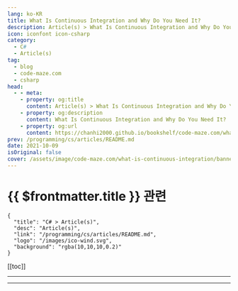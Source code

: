```yaml
---
lang: ko-KR
title: What Is Continuous Integration and Why Do You Need It?
description: Article(s) > What Is Continuous Integration and Why Do You Need It?
icon: iconfont icon-csharp
category: 
  - C#
  - Article(s)
tag: 
  - blog
  - code-maze.com
  - csharp
head:  
  - - meta:
    - property: og:title
      content: Article(s) > What Is Continuous Integration and Why Do You Need It?
    - property: og:description
      content: What Is Continuous Integration and Why Do You Need It?
    - property: og:url
      content: https://chanhi2000.github.io/bookshelf/code-maze.com/what-is-continuous-integration.html
prev: /programming/cs/articles/README.md
date: 2021-10-09
isOriginal: false
cover: /assets/image/code-maze.com/what-is-continuous-integration/banner.png
---
```


# {{ $frontmatter.title }} 관련

```component VPCard
{
  "title": "C# > Article(s)",
  "desc": "Article(s)",
  "link": "/programming/cs/articles/README.md",
  "logo": "/images/ico-wind.svg",
  "background": "rgba(10,10,10,0.2)"
}
```

[[toc]]

---

<SiteInfo
  name="What Is Continuous Integration and Why Do You Need It?"
  desc="While not every project is destined to be a great success, Continuous Integration can drastically improve the success rate of any project."
  url="https://code-maze.com/what-is-continuous-integration/"
  logo="/assets/image/code-maze.com/favicon.png"
  preview="/assets/image/code-maze.com/what-is-continuous-integration/banner.png"/>

<!-- TODO: 작성 -->

---

<TagLinks />